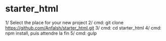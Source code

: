 # starter_html

1/ Select the place for your new project
2/ cmd: git clone https://github.com/Anfalsh/starter_html.git
3/ cmd: cd starter_html
4/ cmd: npm install, puis attendre la fin
5/ cmd: gulp
